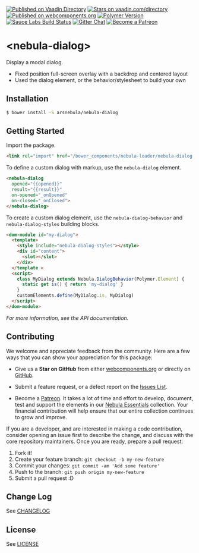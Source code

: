 [![Published on Vaadin  Directory](https://img.shields.io/badge/Vaadin%20Directory-published-00b4f0.svg)](https://vaadin.com/directory/component/arsnebulanebula-dialog)
[![Stars on vaadin.com/directory](https://img.shields.io/vaadin-directory/star/arsnebulanebula-dialog.svg)](https://vaadin.com/directory/component/arsnebulanebula-dialog)
[![Published on webcomponents.org](https://img.shields.io/badge/webcomponents.org-published-blue.svg)](https://www.webcomponents.org/element/arsnebula/nebula-dialog)
[![Polymer Version](https://img.shields.io/badge/polymer-v2-blue.svg)](https://www.polymer-project.org)
[![Sauce Labs Build Status](https://img.shields.io/badge/saucelabs-passing-red.svg)](https://saucelabs.com/beta/builds/5b1c0b2360e44569ae01a8b75d0a6ddc)
[![Gitter Chat](https://badges.gitter.im/org.png)](https://gitter.im/arsnebula/webcomponents)
[![Become a Patreon](https://img.shields.io/badge/patreon-support_us-orange.svg)](https://www.patreon.com/arsnebula)

# \<nebula-dialog\>

Display a modal dialog.

* Fixed position full-screen overlay with a backdrop and centered layout
* Used the dialog element, or the behavior/stylesheet to build your own

## Installation

```sh
$ bower install -S arsnebula/nebula-dialog
```

## Getting Started

Import the package.

```html
<link rel="import" href="/bower_components/nebula-loader/nebula-dialog.html"> 
```

To define a custom dialog with markup, use the `nebula-dialog` element.

```html
<nebula-dialog
  opened="{{opened}}"
  result="{{result}}"
  on-opened="_onOpened"
  on-closed="_onClosed">
</nebula-dialog>
```

To create a custom dialog element, use the `nebula-dialog-behavior` and `nebula-dialog-styles` building blocks.

```html
<dom-module id="my-dialog">
  <template>
    <style include="nebula-dialog-styles"></style>
    <div id="content">
      <slot></slot>
    </div>
  </template >
  <script>
    class MyDialog extends Nebula.DialogBehavior(Polymer.Element) {
      static get is() { return 'my-dialog' }
    }
    customElements.define(MyDialog.is, MyDialog)
  </script>
</dom-module>
```

*For more information, see the API documentation.*

## Contributing

We welcome and appreciate feedback from the community. Here are a few ways that you can show your appreciation for this package:

* Give us a **Star on GitHub** from either [webcomponents.org](https://www.webcomponents.org/element/arsnebula/nebula-element-mixin) or directly on [GitHub](https://github.com/arsnebula/nebula-element-mixin).

* Submit a feature request, or a defect report on the [Issues List](https://www.webcomponents.org/element/arsnebula/nebula-element-mixin/issues).

* Become a [Patreon](https://www.patreon.com/arsnebula). It takes a lot of time and effort to develop, document, test and support the elements in our [Nebula Essentials](https://www.webcomponents.org/collection/arsnebula/nebula-essentials) collection. Your financial contribution will help ensure that our entire collection continues to grow and improve.

If you are a developer, and are interested in making a code contribution, consider opening an issue first to describe the change, and discuss with the core repository maintainers. Once you are ready, prepare a pull request:

1. Fork it!
2. Create your feature branch: `git checkout -b my-new-feature`
3. Commit your changes: `git commit -am 'Add some feature'`
4. Push to the branch: `git push origin my-new-feature`
5. Submit a pull request :D

## Change Log

See [CHANGELOG](/CHANGELOG.md)

## License

See [LICENSE](/LICENSE.md)
